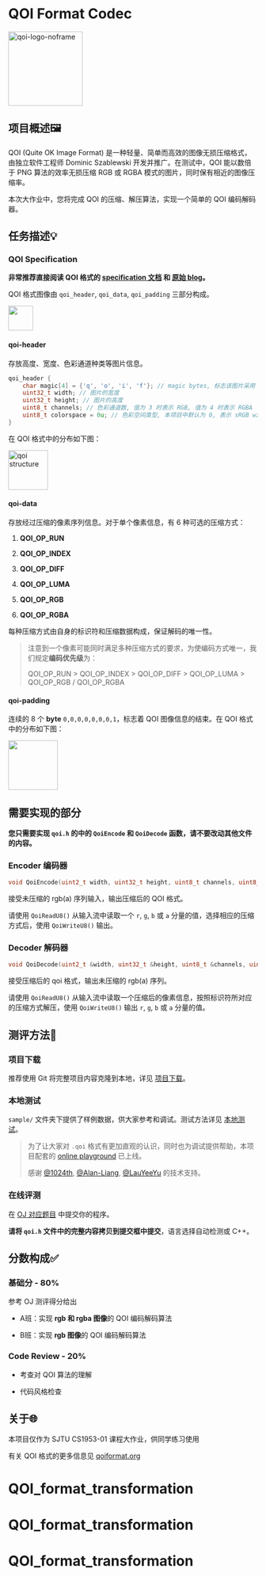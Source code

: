 # QOI Format Codec

<img title="qoi-logo" src="https://qoiformat.org/qoi-logo.svg" alt="qoi-logo-noframe" width="150">

## 项目概述🖼️

QOI (Quite OK Image Format) 是一种轻量、简单而高效的图像无损压缩格式，由独立软件工程师 Dominic Szablewski 开发并推广。在测试中，QOI 能以数倍于 PNG 算法的效率无损压缩 RGB 或 RGBA 模式的图片，同时保有相近的图像压缩率。

本次大作业中，您将完成 QOI 的压缩、解压算法，实现一个简单的 QOI 编码解码器。

## 任务描述💡

### QOI Specification

**非常推荐直接阅读 QOI 格式的 [specification 文档](https://qoiformat.org/qoi-specification.pdf) 和 [原始 blog](https://phoboslab.org/log/2021/11/qoi-fast-lossless-image-compression)。**

QOI 格式图像由 `qoi_header`, `qoi_data`, `qoi_padding` 三部分构成。

<img src="docs/assets/qoi-struct.svg" alt="" height=50>

#### qoi-header

存放高度、宽度、色彩通道种类等图片信息。

```cpp
qoi_header {
    char magic[4] = {'q', 'o', 'i', 'f'}; // magic bytes, 标志该图片采用 QOI 格式
    uint32_t width; // 图片的宽度
    uint32_t height; // 图片的高度
    uint8_t channels; // 色彩通道数, 值为 3 时表示 RGB, 值为 4 时表示 RGBA
    uint8_t colorspace = 0u; // 色彩空间类型, 本项目中默认为 0, 表示 sRGB with linear alpha
}
```

在 QOI 格式中的分布如下图：

<img src="docs/assets/qoi-header.svg" alt="qoi structure" height=80>

#### qoi-data

存放经过压缩的像素序列信息。对于单个像素信息，有 6 种可选的压缩方式：

1. **QOI_OP_RUN**

2. **QOI_OP_INDEX**

3. **QOI_OP_DIFF**

4. **QOI_OP_LUMA**

5. **QOI_OP_RGB**

6. **QOI_OP_RGBA**

每种压缩方式由自身的标识符和压缩数据构成，保证解码的唯一性。

> 注意到一个像素可能同时满足多种压缩方式的要求，为使编码方式唯一，我们规定**编码优先级**为：
>
> QOI_OP_RUN > QOI_OP_INDEX > QOI_OP_DIFF > QOI_OP_LUMA > QOI_OP_RGB / QOI_OP_RGBA

#### qoi-padding

连续的 8 个 **byte** `0,0,0,0,0,0,0,1`，标志着 QOI 图像信息的结束。在 QOI 格式中的分布如下图：

<img src="docs/assets/qoi-padding.svg" height=100 alt="">

## 需要实现的部分

**您只需要实现 `qoi.h` 的中的 `QoiEncode` 和 `QoiDecode` 函数，请不要改动其他文件的内容。**

### Encoder 编码器

```cpp
void QoiEncode(uint2_t width, uint32_t height, uint8_t channels, uint8_t colorspace);
```

接受未压缩的 rgb(a) 序列输入，输出压缩后的 QOI 格式。

请使用 `QoiReadU8()` 从输入流中读取一个 `r`, `g`, `b` 或 `a` 分量的值，选择相应的压缩方式后，使用 `QoiWriteU8()` 输出。 

### Decoder 解码器

```cpp
void QoiDecode(uint2_t &width, uint32_t &height, uint8_t &channels, uint8_t &colorspace);
```

接受压缩后的 qoi 格式，输出未压缩的 rgb(a) 序列。

请使用 `QoiReadU8()` 从输入流中读取一个压缩后的像素信息，按照标识符所对应的压缩方式解压，使用 `QoiWriteU8()` 输出 `r`, `g`, `b` 或 `a` 分量的值。

## 测评方法🚀

### 项目下载

推荐使用 Git 将完整项目内容克隆到本地，详见 [项目下载](docs/clone.md)。

### 本地测试

`sample/` 文件夹下提供了样例数据，供大家参考和调试。测试方法详见 [本地测试](docs/local.md)。

> 为了让大家对 `.qoi` 格式有更加直观的认识，同时也为调试提供帮助，本项目配套的 [online playground](https://tools.acm.sjtu.app/qoi/) 已上线。
> 
> 感谢 [@1024th](https://github.com/1024th), [@Alan-Liang](https://github.com/Alan-Liang), [@LauYeeYu](https://github.com/LauYeeYu) 的技术支持。

### 在线评测

在 [OJ 对应题目](https://acm.sjtu.edu.cn/OnlineJudge/homework?homework_id=388) 中提交你的程序。

**请将 `qoi.h` 文件中的完整内容拷贝到提交框中提交**，语言选择自动检测或 C++。

## 分数构成✅

### 基础分 - 80%

参考 OJ 测评得分给出

+ A班：实现 **rgb 和 rgba 图像**的 QOI 编码解码算法

+ B班：实现 **rgb 图像**的 QOI 编码解码算法

### Code Review - 20%

+ 考查对 QOI 算法的理解

+ 代码风格检查

## 关于🌐

本项目仅作为 SJTU CS1953-01 课程大作业，供同学练习使用

有关 QOI 格式的更多信息见 [qoiformat.org](https://qoiformat.org/)
# QOI_format_transformation
# QOI_format_transformation
# QOI_format_transformation
